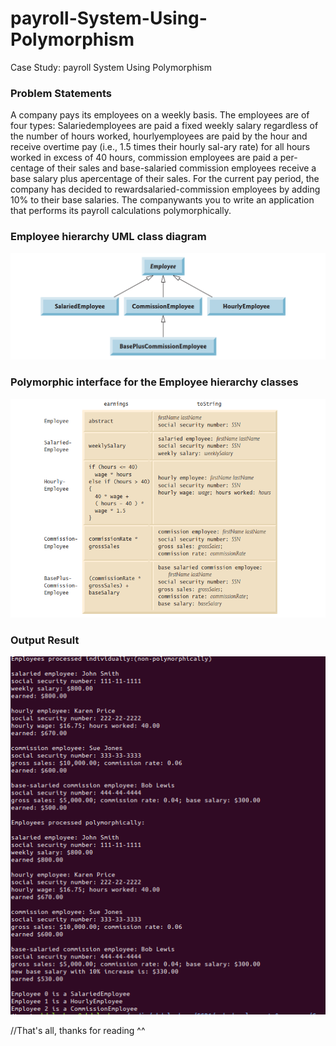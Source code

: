 # payroll-System-Using-Polymorphism
Case Study: payroll System Using Polymorphism

### Problem Statements

A company pays its employees on a weekly basis. The employees are of four types: Salariedemployees are paid a fixed weekly salary regardless of the number of hours worked, hourlyemployees are paid by the hour and receive overtime pay (i.e., 1.5 times their hourly sal-ary rate) for all hours worked in excess of 40 hours, commission employees are paid a per-centage of their sales and base-salaried commission employees receive a base salary plus apercentage of their sales. For the current pay period, the company has decided to rewardsalaried-commission  employees  by  adding  10%  to  their  base  salaries.  The  companywants you to write an application that performs its payroll calculations polymorphically.

### Employee hierarchy UML class diagram
<img src="images/ch10_2.png" >


### Polymorphic interface for the Employee hierarchy classes
<img src="images/ch10_3.png" >


### Output Result
<img src="images/ch10_4.png" >


//That's all, thanks for reading ^^
